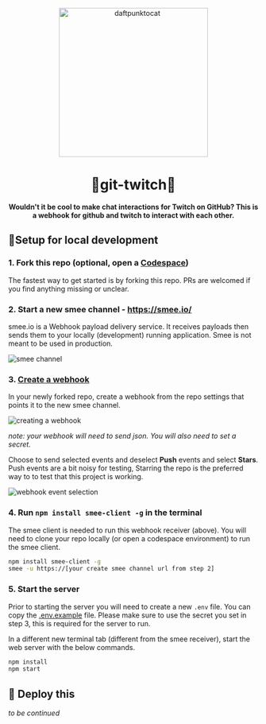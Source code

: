 <div align="center">
  <br>
  <img alt="daftpunktocat" src="https://octodex.github.com/images/daftpunktocat-guy.gif" width="300px">
  <h1>💄git-twitch💋</h1>
  <strong>Wouldn't it be cool to make chat interactions for Twitch on GitHub? This is a webhook for github and twitch to interact with each other.</strong>
</div>

## 🍴Setup for local development

### 1. Fork this repo (optional, open a [Codespace](https://github.com/features/codespaces))
The fastest way to get started is by forking this repo. PRs are welcomed if you find anything missing or unclear.  

### 2. Start a new smee channel - https://smee.io/
smee.io is a Webhook payload delivery service. It receives payloads then sends them to your locally (development) running application. Smee is not meant to be used in production.

![smee channel](https://user-images.githubusercontent.com/5713670/107150005-ab183c80-6929-11eb-8f8e-afbdff02f301.png)

### 3. [Create a webhook](https://docs.github.com/en/github/supporting-the-open-source-community-with-github-sponsors/configuring-webhooks-for-events-in-your-sponsored-account#managing-webhooks-for-events-in-your-sponsored-account) 

In your newly forked repo, create a webhook from the repo settings that points it to the new smee channel.

![creating a webhook](https://user-images.githubusercontent.com/5713670/107150060-f03c6e80-6929-11eb-9d68-2c659f81f7a4.png)

_note: your webhook will need to send json. You will also need to set a secret._

Choose to send selected events and deselect **Push** events and select **Stars**. Push events are a bit noisy for testing, Starring the repo is the preferred way to to test that this project is working.    

![webhook event selection](https://user-images.githubusercontent.com/5713670/107150348-5f669280-692b-11eb-9fdf-df21789ef9d1.png)


### 4. Run `npm install smee-client -g` in the terminal
The smee client is needed to run this webhook receiver (above). You will need to clone your repo locally (or open a codespace environment) to run the smee client.

```sh
npm install smee-client -g
smee -u https://[your create smee channel url from step 2]
```

### 5. Start the server
Prior to starting the server you will need to create a new `.env` file. You can copy the [.env.example](https://github.com/bdougie/git-twitch/blob/main/.env.example) file. Please make sure to use the secret you set in step 3, this is required for the server to run.


In a different new terminal tab (different from the smee receiver), start the web server with the below commands. 

```sh
npm install
npm start
```

## 🚀 Deploy this
_to be continued_
